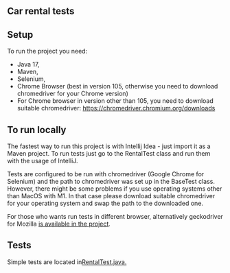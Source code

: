 ## Car rental tests

## Setup
To run the project you need:
- Java 17,
- Maven,
- Selenium,
- Chrome Browser (best in version 105, otherwise you need to download chromedriver for your Chrome version)
- For Chrome browser in version other than 105, you need to download suitable chromedriver: https://chromedriver.chromium.org/downloads

## To run locally

The fastest way to run this project is with Intellij Idea - just import it as a Maven project.
To run tests just go to the RentalTest class and run them with the usage of IntelliJ.

Tests are configured to be run with chromedriver (Google Chrome for Selenium) and the path to chromedriver was
set up in the BaseTest class. However, there might be some problems if you use operating systems other than MacOS with M1.
In that case please download suitable chromedriver for your operating system and swap the path to the downloaded one.

For those who wants run tests in different browser, alternatively geckodriver for Mozilla [is available in the project](https://github.com/marow92/task-car-rental-test/tree/master/src/test/resources).


## Tests
Simple tests are located in[RentalTest.java.](https://github.com/marow92/task-car-rental-test/blob/master/src/test/java/com/wachala/rentaltests/RentalTest.java)
